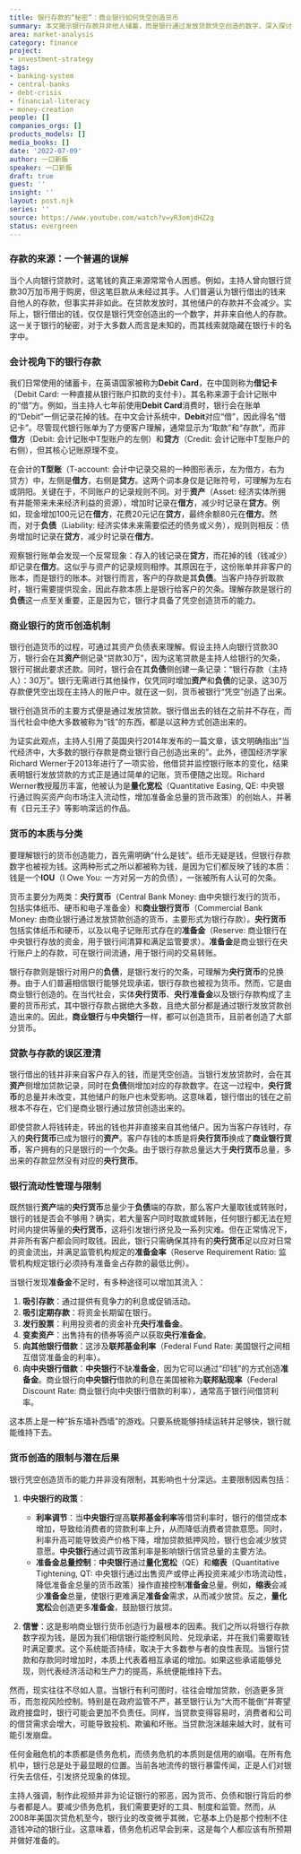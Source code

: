 ```yaml
---
title: 银行存款的“秘密”：商业银行如何凭空创造货币
summary: 本文揭示银行存款并非他人储蓄，而是银行通过发放贷款凭空创造的数字。深入探讨货币种类、银行货币创造机制及央行政策、信誉对该过程的限制与影响。
area: market-analysis
category: finance
project:
- investment-strategy
tags:
- banking-system
- central-banks
- debt-crisis
- financial-literacy
- money-creation
people: []
companies_orgs: []
products_models: []
media_books: []
date: '2022-07-09'
author: 一口新飯
speaker: 一口新飯
draft: true
guest: ''
insight: ''
layout: post.njk
series: ''
source: https://www.youtube.com/watch?v=yR3omjdHZ2g
status: evergreen
---
```

### 存款的来源：一个普遍的误解

当个人向银行贷款时，这笔钱的真正来源常常令人困惑。例如，主持人曾向银行贷款30万加币用于购房，但这笔巨款从未经过其手。人们普遍认为银行借出的钱来自他人的存款，但事实并非如此。在贷款发放时，其他储户的存款并不会减少。实际上，银行借出的钱，仅仅是银行凭空创造出的一个数字，并非来自他人的存款。这一关于银行的秘密，对于大多数人而言是未知的，而其线索就隐藏在银行卡的名字中。

### 会计视角下的银行存款

我们日常使用的储蓄卡，在英语国家被称为**Debit Card**，在中国则称为**借记卡**（Debit Card: 一种直接从银行账户扣款的支付卡）。其名称来源于会计记账中的“借”方。例如，当主持人七年前使用**Debit Card**消费时，银行会在账单的“Debit”一侧记录花掉的钱。在中文会计系统中，**Debit**对应“借”，因此得名“借记卡”。尽管现代银行账单为了方便客户理解，通常显示为“取款”和“存款”，而非**借方**（Debit: 会计记账中T型账户的左侧）和**贷方**（Credit: 会计记账中T型账户的右侧），但其核心记账原理不变。

在会计的**T型账**（T-account: 会计中记录交易的一种图形表示，左为借方，右为贷方）中，左侧是**借方**，右侧是**贷方**。这两个词本身仅是记账符号，可理解为左右或阴阳。关键在于，不同账户的记录规则不同。对于**资产**（Asset: 经济实体所拥有并能带来未来经济利益的资源），增加时记录在**借方**，减少时记录在**贷方**。例如，现金增加100元记在**借方**，花费20元记在**贷方**，最终余额80元在**借方**。然而，对于**负债**（Liability: 经济实体未来需要偿还的债务或义务），规则则相反：债务增加时记录在**贷方**，减少时记录在**借方**。

观察银行账单会发现一个反常现象：存入的钱记录在**贷方**，而花掉的钱（钱减少）却记录在**借方**。这似乎与资产的记录规则相悖。其原因在于，这份账单并非客户的账本，而是银行的账本。对银行而言，客户的存款是其**负债**。当客户持存折取款时，银行需要提供现金，因此存款本质上是银行给客户的欠条。理解存款是银行的**负债**这一点至关重要，正是因为它，银行才具备了凭空创造货币的能力。

### 商业银行的货币创造机制

银行创造货币的过程，可通过其资产负债表来理解。假设主持人向银行贷款30万，银行会在其**资产**侧记录“贷款30万”，因为这笔贷款是主持人给银行的欠条，银行可据此要求还款。同时，银行会在其**负债**侧创建一条记录：“银行存款（主持人）：30万”。银行无需进行其他操作，仅凭同时增加**资产**和**负债**的记录，这30万存款便凭空出现在主持人的账户中。就在这一刻，货币被银行“凭空”创造了出来。

银行创造货币的主要方式便是通过发放贷款。银行借出去的钱在之前并不存在，而当代社会中绝大多数被称为“钱”的东西，都是以这种方式创造出来的。

为证实此观点，主持人引用了英国央行2014年发布的一篇文章，该文明确指出“当代经济中，大多数的银行存款是商业银行自己创造出来的”。此外，德国经济学家Richard Werner于2013年进行了一项实验，他借贷并监控银行账本的变化，结果表明银行发放贷款的方式正是通过简单的记账，货币便随之出现。Richard Werner教授履历丰富，他被认为是**量化宽松**（Quantitative Easing, QE: 中央银行通过购买资产向市场注入流动性，增加准备金总量的货币政策）的创始人，并著有《日元王子》等影响深远的作品。

### 货币的本质与分类

要理解银行的货币创造能力，首先需明确“什么是钱”。纸币无疑是钱，但银行存款数字也被视为钱。这两种形式之所以都被称为钱，是因为它们都反映了钱的本质：钱是一个**IOU**（I Owe You: 一方对另一方的负债），一张被所有人认可的欠条。

货币主要分为两类：**央行货币**（Central Bank Money: 由中央银行发行的货币，包括实体纸币、硬币和电子准备金）和**商业银行货币**（Commercial Bank Money: 由商业银行通过发放贷款创造的货币，主要形式为银行存款）。**央行货币**包括实体纸币和硬币，以及以电子记账形式存在的**准备金**（Reserve: 商业银行在中央银行存放的资金，用于银行间清算和满足监管要求）。**准备金**是商业银行在央行账户上的存款，可在银行间流通，用于银行间的交易转账。

银行存款则是银行对用户的**负债**，是银行发行的欠条，可理解为**央行货币**的兑换券。由于人们普遍相信银行能够兑现承诺，银行存款也被视为货币。然而，它是由商业银行创造的。在当代社会，实体**央行货币**、**央行准备金**以及银行存款构成了主要的货币形式，其中银行存款占据绝大多数，且绝大部分都是通过银行发放贷款创造出来的。因此，**商业银行**与**中央银行**一样，都可以创造货币，且前者创造了大部分货币。

### 贷款与存款的误区澄清

银行借出的钱并非来自客户存入的钱，而是凭空创造。当银行发放贷款时，会在其**资产**侧增加贷款记录，同时在**负债**侧增加对应的存款数字。在这一过程中，**央行货币**的总量并未改变，其他储户的账户也未受影响。这意味着，银行借出的钱在之前根本不存在，它们是商业银行通过放贷创造出来的。

即使贷款人将钱转走，转出的钱也并非直接来自其他储户。因为当客户存钱时，存入的**央行货币**已成为银行的**资产**。客户存钱的本质是将**央行货币**换成了**商业银行货币**，客户拥有的只是银行的一个欠条。由于银行存款总量远大于**央行货币**总量，多出来的存款显然没有对应的**央行货币**。

### 银行流动性管理与限制

既然银行**资产**端的**央行货币**总量少于**负债**端的存款，那么客户大量取钱或转账时，银行的钱是否会不够用？确实，若大量客户同时取款或转账，任何银行都无法在短时间内提供等量的**央行货币**，这将引发银行挤兑及一系列灾难。但在正常情况下，并非所有客户都会同时取钱。因此，银行只需确保其持有的**央行货币**足以应对日常的资金流出，并满足监管机构规定的**准备金率**（Reserve Requirement Ratio: 监管机构规定银行必须持有准备金占存款的最低比例）。

当银行发现**准备金**不足时，有多种途径可以增加其流入：
1.  **吸引存款**：通过提供有竞争力的利息或促销活动。
2.  **吸引定期存款**：将资金长期留在银行。
3.  **发行股票**：利用投资者的资金补充**央行准备金**。
4.  **变卖资产**：出售持有的债券等资产以获取**央行准备金**。
5.  **向其他银行借款**：这涉及**联邦基金利率**（Federal Fund Rate: 美国银行之间相互借贷准备金的利率）。
6.  **向中央银行借款**：**中央银行**不缺**准备金**，因为它可以通过“印钱”的方式创造**准备金**。商业银行向**中央银行**借款的利息在美国被称为**联邦贴现率**（Federal Discount Rate: 商业银行向中央银行借款的利率），通常高于银行间借贷利率。

这本质上是一种“拆东墙补西墙”的游戏。只要系统能够持续运转并足够快，银行就能维持下去。

### 货币创造的限制与潜在后果

银行凭空创造货币的能力并非没有限制，其影响也十分深远。主要限制因素包括：

1.  **中央银行的政策**：
    *   **利率调节**：当**中央银行**提高**联邦基金利率**等借贷利率时，银行的借贷成本增加，导致给消费者的贷款利率上升，从而降低消费者贷款意愿。同时，利率升高可能导致资产价格下降，增加贷款抵押风险，银行也会减少放贷意愿。**中央银行**通过调节政策利率是影响银行信贷总量的主要方法。
    *   **准备金总量控制**：**中央银行**通过**量化宽松**（QE）和**缩表**（Quantitative Tightening, QT: 中央银行通过出售资产或停止再投资来减少市场流动性，降低准备金总量的货币政策）操作直接控制**准备金**总量。例如，**缩表**会减少**准备金**总量，使银行更难满足**准备金**需求，从而减少放贷。反之，**量化宽松**会创造更多**准备金**，鼓励银行放贷。

2.  **信誉**：这是影响商业银行货币创造行为最根本的因素。我们之所以将银行存款数字视为钱，是因为我们相信银行能控制风险、兑现承诺，并在我们需要取钱时满足要求。这个系统能否持续，取决于大多数参与者的良性表现。当银行贷款和存款同时增加时，本质上代表着相互承诺的增加。如果这些承诺能够兑现，则代表经济活动和生产力的提高，系统便能维持下去。

然而，现实往往不尽如人意。当银行有利可图时，往往会增加贷款，创造更多货币，而忽视风险控制。特别是在政府监管不严，甚至银行认为“大而不能倒”并寄望政府接盘时，银行可能会更加不负责任。同样，当贷款变得容易时，消费者和公司的借贷需求会增大，可能导致投机、欺骗和坏账。当贷款泡沫越来越大时，就有可能引发崩盘。

任何金融危机的本质都是债务危机，而债务危机的本质则是信用的崩塌。在所有危机中，银行总是处于最显眼的位置。当前各地流传的银行暴雷传闻，正是人们对银行失去信任，引发挤兑现象的体现。

主持人强调，制作此视频并非为论证银行的邪恶，因为货币、负债和银行背后的参与者都是人。要减少债务危机，我们需要更好的工具、制度和监管。然而，从2008年美国次贷危机至今，银行业的改变微乎其微，它基本上仍是那个控制不住造钱冲动的银行业。这意味着，债务危机迟早会到来，这是每个人都应该有所预期并做好准备的。